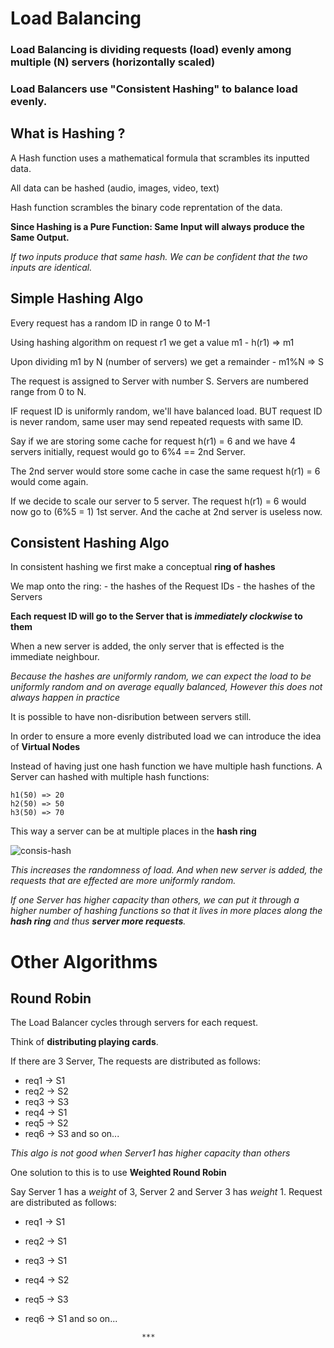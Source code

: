 # Load Balancing 


### Load Balancing is dividing requests (load) evenly among multiple (N) servers (horizontally scaled)

### Load Balancers use "Consistent Hashing" to balance load evenly. 

## What is Hashing ? 

A Hash function uses a mathematical formula that scrambles its inputted data. 

All data can be hashed (audio, images, video, text)

Hash function scrambles the binary code reprentation of the data. 

**Since Hashing is a Pure Function: Same Input will always produce the Same Output.**

*If two inputs produce that same hash. We can be confident that the two inputs are identical.*


## Simple Hashing Algo

Every request has a random ID in range 0 to M-1 

Using hashing algorithm on request r1 we get a value m1 
    - h(r1) => m1  

Upon dividing m1 by N (number of servers) we get a remainder 
    - m1%N => S 

The request is assigned to Server with number S. Servers are numbered range from 0 to N. 

IF request ID is uniformly random, we'll have balanced load. 
BUT request ID is never random, same user may send repeated requests with same ID. 

Say if we are storing some cache for request h(r1) = 6 and we have 4 servers initially, request would go to 6%4 == 2nd Server. 

The 2nd server would store some cache in case the same request h(r1) = 6 would come again. 

If we decide to scale our server to 5 server. The request h(r1) = 6 would now go to (6%5 = 1) 1st server. And the cache at 2nd server is useless now. 


## Consistent Hashing Algo

In consistent hashing we first make a conceptual **ring of hashes**

We map onto the ring:
    - the hashes of the Request IDs 
    - the hashes of the Servers 

**Each request ID will go to the Server that is _immediately clockwise_ to them**

When a new server is added, the only server that is effected is the immediate neighbour. 

*Because the hashes are uniformly random, we can expect the load to be uniformly random and on average equally balanced, However this does not always happen in practice*

It is possible to have non-disribution between servers still. 

In order to ensure a more evenly distributed load we can introduce
the idea of **Virtual Nodes**

Instead of having just one hash function we have multiple hash functions. A Server can hashed with multiple hash functions: 

    h1(50) => 20 
    h2(50) => 50 
    h3(50) => 70

This way a server can be at multiple places in the **hash ring**


![consis-hash](http://paperplanes-assets.s3.amazonaws.com/consistent-hashing.png)

_This increases the randomness of load. And when new server is added, the requests that are effected are more uniformly random._

_If one Server has higher capacity than others, we can put it through a higher number of hashing functions so that it lives in more places along the **hash ring** and thus **server more requests**._


# Other Algorithms 

## Round Robin 

The Load Balancer cycles through servers for each request. 

Think of **distributing playing cards**. 

If there are 3 Server, The requests are distributed as follows: 

- req1 -> S1
- req2 -> S2 
- req3 -> S3 
- req4 -> S1 
- req5 -> S2  
- req6 -> S3 and so on...

_This algo is not good when Server1 has higher capacity than others_

One solution to this is to use **Weighted Round Robin** 

Say Server 1 has a *weight* of 3, Server 2 and Server 3 has *weight* 1. Request are distributed as follows: 

- req1 -> S1 
- req2 -> S1 
- req3 -> S1 
- req4 -> S2 
- req5 -> S3 
- req6 -> S1 and so on...

                                ***
